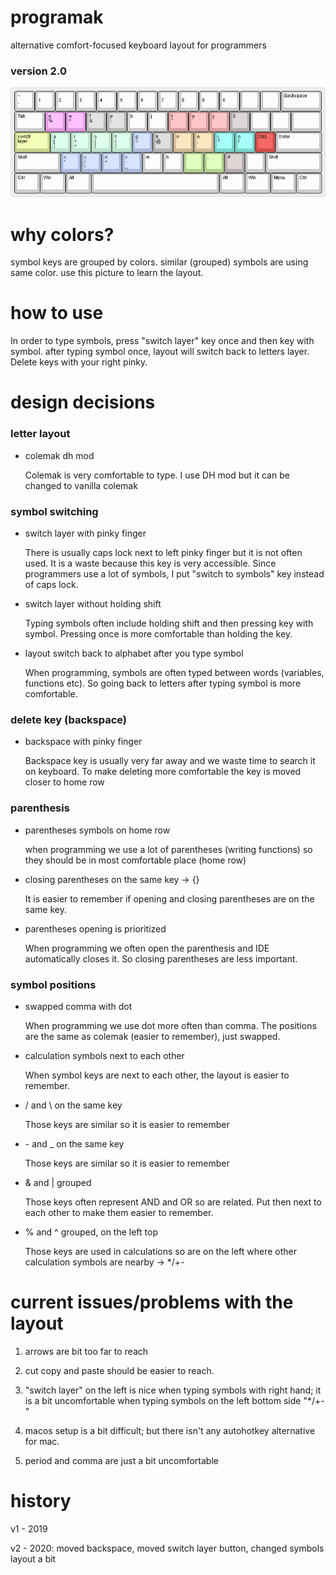 # programak
alternative comfort-focused keyboard layout for programmers

### version 2.0

![](programak.png)

# why colors?

symbol keys are grouped by colors. similar (grouped) symbols are using same color.
use this picture to learn the layout.

# how to use

In order to type symbols, press "switch layer" key once and then key with symbol. after typing symbol once, layout will switch back to letters layer.
Delete keys with your right pinky.

# design decisions

### letter layout

- colemak dh mod

    Colemak is very comfortable to type. I use DH mod but it can be changed to vanilla colemak
    
### symbol switching

- switch layer with pinky finger

    There is usually caps lock next to left pinky finger but it is not often used. It is a waste because this key is very accessible. Since programmers use a lot of symbols, I put "switch to symbols" key instead of caps lock.
    
    
- switch layer without holding shift

    Typing symbols often include holding shift and then pressing key with symbol. Pressing once is more comfortable than holding the key.
    
- layout switch back to alphabet after you type symbol

    When programming, symbols are often typed between words (variables, functions etc). So going back to letters after typing symbol is more comfortable.
   
### delete key (backspace)

- backspace with pinky finger

    Backspace key is usually very far away and we waste time to search it on keyboard. To make deleting more comfortable the key is moved closer to home row
  
### parenthesis

- parentheses symbols on home row

    when programming we use a lot of parentheses (writing functions) so they should be in most comfortable place (home row)  
    
- closing parentheses on the same key -> {}

    It is easier to remember if opening and closing parentheses are on the same key.
    
- parentheses opening is prioritized

    When programming we often open the parenthesis and IDE automatically closes it. So closing parentheses are less important.

### symbol positions 
 
- swapped comma with dot

    When programming we use dot more often than comma. The positions are the same as colemak (easier to remember), just swapped.
    
- calculation symbols next to each other

    When symbol keys are next to each other, the layout is easier to remember.
    
    
- / and \ on the same key

    Those keys are similar so it is easier to remember
    
- \- and _ on the same key

    Those keys are similar so it is easier to remember
    
- & and | grouped

    Those keys often represent AND and OR so are related. Put then next to each other to make them easier to remember.
    
- % and ^ grouped, on the left top

    Those keys are used in calculations so are on the left where other calculation symbols are nearby -> */+-

# current issues/problems with the layout

1. arrows are bit too far to reach

2. cut copy and paste should be easier to reach.

3. "switch layer" on the left is nice when typing symbols with right hand; it is a bit uncomfortable when typing symbols on the left bottom side "*/+-"

4. macos setup is a bit difficult; but there isn't any autohotkey alternative for mac.

5. period and comma are just a bit uncomfortable

# history

v1 - 2019

v2 - 2020: moved backspace, moved switch layer button, changed symbols layout a bit

